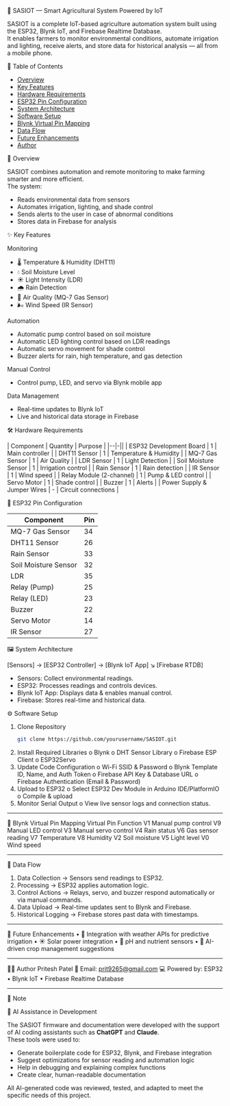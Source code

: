 🌱 SASIOT — Smart Agricultural System Powered by IoT

SASIOT is a complete IoT-based agriculture automation system built using the ESP32, Blynk IoT, and Firebase Realtime Database.  
It enables farmers to monitor environmental conditions, automate irrigation and lighting, receive alerts, and store data for historical analysis — all from a mobile phone.



 📖 Table of Contents
- [Overview](overview)
- [Key Features](key-features)
- [Hardware Requirements](hardware-requirements)
- [ESP32 Pin Configuration](esp32-pin-configuration)
- [System Architecture](system-architecture)
- [Software Setup](software-setup)
- [Blynk Virtual Pin Mapping](blynk-virtual-pin-mapping)
- [Data Flow](data-flow)
- [Future Enhancements](future-enhancements)
- [Author](author)



 📌 Overview

SASIOT combines automation and remote monitoring to make farming smarter and more efficient.  
The system:
- Reads environmental data from sensors
- Automates irrigation, lighting, and shade control
- Sends alerts to the user in case of abnormal conditions
- Stores data in Firebase for analysis



 ✨ Key Features

 Monitoring
- 🌡 Temperature & Humidity (DHT11)
- 💧 Soil Moisture Level
- ☀ Light Intensity (LDR)
- 🌧 Rain Detection
- 🪫 Air Quality (MQ-7 Gas Sensor)
- 🌬 Wind Speed (IR Sensor)

 Automation
- Automatic pump control based on soil moisture
- Automatic LED lighting control based on LDR readings
- Automatic servo movement for shade control
- Buzzer alerts for rain, high temperature, and gas detection

 Manual Control
- Control pump, LED, and servo via Blynk mobile app

 Data Management
- Real-time updates to Blynk IoT
- Live and historical data storage in Firebase



 🛠 Hardware Requirements

| Component | Quantity | Purpose |
|--|-||
| ESP32 Development Board | 1 | Main controller |
| DHT11 Sensor | 1 | Temperature & Humidity |
| MQ-7 Gas Sensor | 1 | Air Quality |
| LDR Sensor | 1 | Light Detection |
| Soil Moisture Sensor | 1 | Irrigation control |
| Rain Sensor | 1 | Rain detection |
| IR Sensor | 1 | Wind speed |
| Relay Module (2-channel) | 1 | Pump & LED control |
| Servo Motor | 1 | Shade control |
| Buzzer | 1 | Alerts |
| Power Supply & Jumper Wires | - | Circuit connections |



 🔌 ESP32 Pin Configuration

| Component   | Pin |
|-|--|
| MQ-7 Gas Sensor | 34 |
| DHT11 Sensor | 26 |
| Rain Sensor | 33 |
| Soil Moisture Sensor | 32 |
| LDR | 35 |
| Relay (Pump) | 25 |
| Relay (LED) | 23 |
| Buzzer | 22 |
| Servo Motor | 14 |
| IR Sensor | 27 |



 🖼 System Architecture

[Sensors] → [ESP32 Controller] → [Blynk IoT App]
↘
[Firebase RTDB]

- Sensors: Collect environmental readings.
- ESP32: Processes readings and controls devices.
- Blynk IoT App: Displays data & enables manual control.
- Firebase: Stores real-time and historical data.



 ⚙️ Software Setup

1. Clone Repository
   ```bash
   git clone https://github.com/yourusername/SASIOT.git
2.	Install Required Libraries
o	Blynk
o	DHT Sensor Library
o	Firebase ESP Client
o	ESP32Servo
3.	Update Code Configuration
o	Wi-Fi SSID & Password
o	Blynk Template ID, Name, and Auth Token
o	Firebase API Key & Database URL
o	Firebase Authentication (Email & Password)
4.	Upload to ESP32
o	Select ESP32 Dev Module in Arduino IDE/PlatformIO
o	Compile & upload
5.	Monitor Serial Output
o	View live sensor logs and connection status.
________________________________________
📱 Blynk Virtual Pin Mapping
Virtual Pin	Function
V1	Manual pump control
V9	Manual LED control
V3	Manual servo control
V4	Rain status
V6	Gas sensor reading
V7	Temperature
V8	Humidity
V2	Soil moisture
V5	Light level
V0	Wind speed
________________________________________
🔄 Data Flow
1.	Data Collection → Sensors send readings to ESP32.
2.	Processing → ESP32 applies automation logic.
3.	Control Actions → Relays, servo, and buzzer respond automatically or via manual commands.
4.	Data Upload → Real-time updates sent to Blynk and Firebase.
5.	Historical Logging → Firebase stores past data with timestamps.
________________________________________
🚀 Future Enhancements
•	📡 Integration with weather APIs for predictive irrigation
•	☀ Solar power integration
•	🧪 pH and nutrient sensors
•	🤖 AI-driven crop management suggestions
________________________________________
👨‍💻 Author
Pritesh Patel
📧 Email: prit9265@gmail.com
💻 Powered by: ESP32 • Blynk IoT • Firebase Realtime Database
________________________________________

📒 Note

🤖 AI Assistance in Development

The SASIOT firmware and documentation were developed with the support of AI coding assistants such as **ChatGPT** and **Claude**.  
These tools were used to:
- Generate boilerplate code for ESP32, Blynk, and Firebase integration
- Suggest optimizations for sensor reading and automation logic
- Help in debugging and explaining complex functions
- Create clear, human-readable documentation

All AI-generated code was reviewed, tested, and adapted to meet the specific needs of this project.
